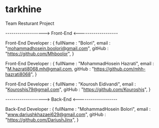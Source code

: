 # tarkhine

Team Resturant Project

-------------------> Front-End <-------------------

Front-End Developer : {
fullName : "Bolori",
email : "mohammadhosein.boolori@gmail.com",
gitHub : "https://github.com/Mhboolor",
}

Front-End Developer : {
fullName : "MohammadHosein Hazrati",
email : "M.hazrati8068.mh@gmail.com,
gitHub : "https://github.com/mhh-hazrati8068",
}

Front-End Developer : {
fullName : "Kourosh Eidivandi",
email : "Kouroshjs79@gmail.com",
gitHub : "https://github.com/Kouroshjs",
}

-------------------> Back-End <-------------------

Back-End Developer : {
fullName : "MohammadHosein Bolori",
email : "www.dariushkhazaei629@gmail.com",
gitHub : "https://github.com/DariushJinx",
}
